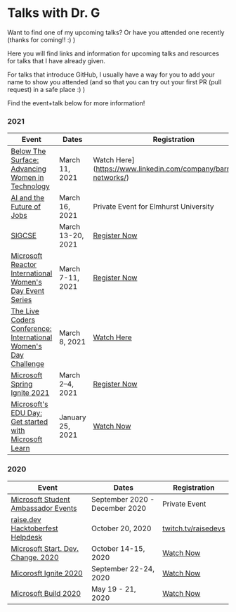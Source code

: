 # Talks with Dr. G

Want to find one of my upcoming talks? Or have you attended one recently (thanks for coming!! :) ) 

Here you will find links and information for upcoming talks and resources for talks that I have already given. 

For talks that introduce GitHub, I usually have a way for you to add your name to show you attended (and so that you can try out your first PR (pull request) in a safe place :) )

Find the event+talk below for more information!

### 2021

| Event | Dates | Registration |
|-------|-------| ------------ |
| [Below The Surface: Advancing Women in Technology](https://github.com/sguthals/talkswithdrg/blob/main/2021/barracuda/README.md) | March 11, 2021 | Watch Here](https://www.linkedin.com/company/barracuda-networks/) |
| [AI and the Future of Jobs](https://github.com/sguthals/talkswithdrg/blob/main/2021/elmhurst/README.md) | March 16, 2021 | Private Event for Elmhurst University |
| [SIGCSE](https://github.com/sguthals/talkswithdrg/blob/main/2021/sigcse/README.md) | March 13-20, 2021 | [Register Now](http://www.sigcse2021.sigcse.org/) |
| [Microsoft Reactor International Women's Day Event Series](https://github.com/sguthals/talkswithdrg/blob/main/2021/reactor-iwd/README.md) | March 7-11, 2021 | [Register Now](https://developer.microsoft.com/reactor/eventseries/iwd) |
| [The Live Coders Conference: International Women's Day Challenge](https://github.com/sguthals/talkswithdrg/blob/main/2021/live-coders-iwd/README.md) | March 8, 2021 | [Watch Here](https://livecoders.dev/conference/) |
| [Microsoft Spring Ignite 2021](https://github.com/sguthals/talkswithdrg/blob/main/2021/spring-ignite/README.md) | March 2–4, 2021 | [Register Now](https://myignite.microsoft.com/home) |
| [Microsoft's EDU Day: Get started with Microsoft Learn](https://github.com/sguthals/talkswithdrg/blob/main/2021/EDUDay/README.md) | January 25, 2021 | [Watch Now](https://microsoftedu.eventbuilder.com/event/36512) |


### 2020

| Event | Dates | Registration |
|-------|-------| ------------ |
| [Microsoft Student Ambassador Events](https://github.com/sguthals/talkswithdrg/blob/main/2020/msa/README.md) | September 2020 - December 2020 | Private Event |
| [raise.dev Hacktoberfest Helpdesk](https://github.com/sguthals/talkswithdrg/blob/main/2020/raise-dev/README.md) | October 20, 2020 | [twitch.tv/raisedevs](https://www.twitch.tv/raisedevs) |
| [Microsoft Start. Dev. Change. 2020](https://github.com/sguthals/talkswithdrg/blob/main/2020/start-dev-change/README.md) | October 14-15, 2020 | [Watch Now](https://www.youtube.com/playlist?list=PLlrxD0HtieHhn8drYx69o76YsJmA7T1lD) |
| [Micorosft Ignite 2020](https://github.com/sguthals/talkswithdrg/blob/main/2020/ignite/README.md) | September 22-24, 2020 | [Watch Now](https://www.youtube.com/c/MicrosoftIgnite/playlists?view=50&sort=dd&shelf_id=1) |
| [Microsoft Build 2020](https://github.com/sguthals/talkswithdrg/blob/main/2020/build/README.md) | May 19 - 21, 2020 | [Watch Now](https://www.youtube.com/watch?v=S_wNRx7f7rU&list=PLFPUGjQjckXEiPiW868RGBYYHXhBCGLng) |
